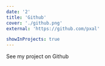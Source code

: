 ```yaml
---
date: '2'
title: 'Github'
cover: './github.png'
external: 'https://github.com/pxal'

showInProjects: true
---
```


See my project on Github